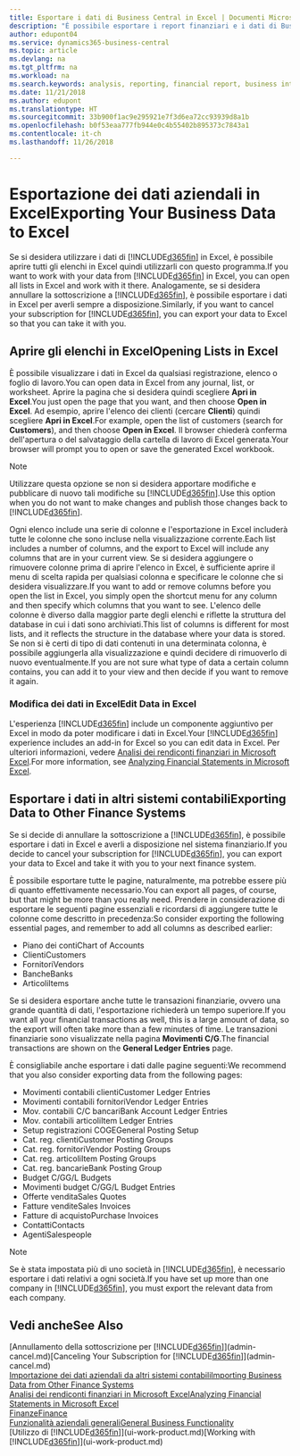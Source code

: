 ```yaml
---
title: Esportare i dati di Business Central in Excel | Documenti Microsoft
description: "È possibile esportare i report finanziari e i dati di Business Intelligence da Business Central in Excel o aprire i dati di Business Central in Excel."
author: edupont04
ms.service: dynamics365-business-central
ms.topic: article
ms.devlang: na
ms.tgt_pltfrm: na
ms.workload: na
ms.search.keywords: analysis, reporting, financial report, business intelligence, BI, Excel
ms.date: 11/21/2018
ms.author: edupont
ms.translationtype: HT
ms.sourcegitcommit: 33b900f1ac9e295921e7f3d6ea72cc93939d8a1b
ms.openlocfilehash: b0f53eaa777fb944e0c4b55402b895373c7843a1
ms.contentlocale: it-ch
ms.lasthandoff: 11/26/2018

---
```

# <a name="exporting-your-business-data-to-excel"></a><span data-ttu-id="9d906-103">Esportazione dei dati aziendali in Excel</span><span class="sxs-lookup"><span data-stu-id="9d906-103">Exporting Your Business Data to Excel</span></span>
<span data-ttu-id="9d906-104">Se si desidera utilizzare i dati di [!INCLUDE[d365fin](includes/d365fin_md.md)] in Excel, è possibile aprire tutti gli elenchi in Excel quindi utilizzarli con questo programma.</span><span class="sxs-lookup"><span data-stu-id="9d906-104">If you want to work with your data from [!INCLUDE[d365fin](includes/d365fin_md.md)] in Excel, you can open all lists in Excel and work with it there.</span></span> <span data-ttu-id="9d906-105">Analogamente, se si desidera annullare la sottoscrizione a [!INCLUDE[d365fin](includes/d365fin_md.md)], è possibile esportare i dati in Excel per averli sempre a disposizione.</span><span class="sxs-lookup"><span data-stu-id="9d906-105">Similarly, if you want to cancel your subscription for [!INCLUDE[d365fin](includes/d365fin_md.md)], you can export your data to Excel so that you can take it with you.</span></span>

## <a name="opening-lists-in-excel"></a><span data-ttu-id="9d906-106">Aprire gli elenchi in Excel</span><span class="sxs-lookup"><span data-stu-id="9d906-106">Opening Lists in Excel</span></span>
<span data-ttu-id="9d906-107">È possibile visualizzare i dati in Excel da qualsiasi registrazione, elenco o foglio di lavoro.</span><span class="sxs-lookup"><span data-stu-id="9d906-107">You can open data in Excel from any journal, list, or worksheet.</span></span> <span data-ttu-id="9d906-108">Aprire la pagina che si desidera quindi scegliere **Apri in Excel**.</span><span class="sxs-lookup"><span data-stu-id="9d906-108">You just open the page that you want, and then choose **Open in Excel**.</span></span> <span data-ttu-id="9d906-109">Ad esempio, aprire l'elenco dei clienti (cercare **Clienti**) quindi scegliere **Apri in Excel**.</span><span class="sxs-lookup"><span data-stu-id="9d906-109">For example, open the list of customers (search for **Customers**), and then choose **Open in Excel**.</span></span> <span data-ttu-id="9d906-110">Il browser chiederà conferma dell'apertura o del salvataggio della cartella di lavoro di Excel generata.</span><span class="sxs-lookup"><span data-stu-id="9d906-110">Your browser will prompt you to open or save the generated Excel workbook.</span></span>  

> [!NOTE]
> <span data-ttu-id="9d906-111">Utilizzare questa opzione se non si desidera apportare modifiche e pubblicare di nuovo tali modifiche su [!INCLUDE[d365fin](includes/d365fin_md.md)].</span><span class="sxs-lookup"><span data-stu-id="9d906-111">Use this option when you do not want to make changes and publish those changes back to [!INCLUDE[d365fin](includes/d365fin_md.md)].</span></span>  

<span data-ttu-id="9d906-112">Ogni elenco include una serie di colonne e l'esportazione in Excel includerà tutte le colonne che sono incluse nella visualizzazione corrente.</span><span class="sxs-lookup"><span data-stu-id="9d906-112">Each list includes a number of columns, and the export to Excel will include any columns that are in your current view.</span></span> <span data-ttu-id="9d906-113">Se si desidera aggiungere o rimuovere colonne prima di aprire l'elenco in Excel, è sufficiente aprire il menu di scelta rapida per qualsiasi colonna e specificare le colonne che si desidera visualizzare.</span><span class="sxs-lookup"><span data-stu-id="9d906-113">If you want to add or remove columns before you open the list in Excel, you simply open the shortcut menu for any column and then specify which columns that you want to see.</span></span> <span data-ttu-id="9d906-114">L'elenco delle colonne è diverso dalla maggior parte degli elenchi e riflette la struttura del database in cui i dati sono archiviati.</span><span class="sxs-lookup"><span data-stu-id="9d906-114">This list of columns is different for most lists, and it reflects the structure in the database where your data is stored.</span></span> <span data-ttu-id="9d906-115">Se non si è certi di tipo di dati contenuti in una determinata colonna, è possibile aggiungerla alla visualizzazione e quindi decidere di rimuoverlo di nuovo eventualmente.</span><span class="sxs-lookup"><span data-stu-id="9d906-115">If you are not sure what type of data a certain column contains, you can add it to your view and then decide if you want to remove it again.</span></span>  

### <a name="edit-data-in-excel"></a><span data-ttu-id="9d906-116">Modifica dei dati in Excel</span><span class="sxs-lookup"><span data-stu-id="9d906-116">Edit Data in Excel</span></span>
<span data-ttu-id="9d906-117">L'esperienza [!INCLUDE[d365fin](includes/d365fin_md.md)] include un componente aggiuntivo per Excel in modo da poter modificare i dati in Excel.</span><span class="sxs-lookup"><span data-stu-id="9d906-117">Your [!INCLUDE[d365fin](includes/d365fin_md.md)] experience includes an add-in for Excel so you can edit data in Excel.</span></span> <span data-ttu-id="9d906-118">Per ulteriori informazioni, vedere [Analisi dei rendiconti finanziari in Microsoft Excel](finance-analyze-excel.md).</span><span class="sxs-lookup"><span data-stu-id="9d906-118">For more information, see [Analyzing Financial Statements in Microsoft Excel](finance-analyze-excel.md).</span></span>  

## <a name="exporting-data-to-other-finance-systems"></a><span data-ttu-id="9d906-119">Esportare i dati in altri sistemi contabili</span><span class="sxs-lookup"><span data-stu-id="9d906-119">Exporting Data to Other Finance Systems</span></span>
<span data-ttu-id="9d906-120">Se si decide di annullare la sottoscrizione a [!INCLUDE[d365fin](includes/d365fin_md.md)], è possibile esportare i dati in Excel e averli a disposizione nel sistema finanziario.</span><span class="sxs-lookup"><span data-stu-id="9d906-120">If you decide to cancel your subscription for [!INCLUDE[d365fin](includes/d365fin_md.md)], you can export your data to Excel and take it with you to your next finance system.</span></span>  

<span data-ttu-id="9d906-121">È possibile esportare tutte le pagine, naturalmente, ma potrebbe essere più di quanto effettivamente necessario.</span><span class="sxs-lookup"><span data-stu-id="9d906-121">You can export all pages, of course, but that might be more than you really need.</span></span> <span data-ttu-id="9d906-122">Prendere in considerazione di esportare le seguenti pagine essenziali e ricordarsi di aggiungere tutte le colonne come descritto in precedenza:</span><span class="sxs-lookup"><span data-stu-id="9d906-122">So consider exporting the following essential pages, and remember to add all columns as described earlier:</span></span>  

* <span data-ttu-id="9d906-123">Piano dei conti</span><span class="sxs-lookup"><span data-stu-id="9d906-123">Chart of Accounts</span></span>  
* <span data-ttu-id="9d906-124">Clienti</span><span class="sxs-lookup"><span data-stu-id="9d906-124">Customers</span></span>  
* <span data-ttu-id="9d906-125">Fornitori</span><span class="sxs-lookup"><span data-stu-id="9d906-125">Vendors</span></span>  
* <span data-ttu-id="9d906-126">Banche</span><span class="sxs-lookup"><span data-stu-id="9d906-126">Banks</span></span>  
* <span data-ttu-id="9d906-127">Articoli</span><span class="sxs-lookup"><span data-stu-id="9d906-127">Items</span></span>  

<span data-ttu-id="9d906-128">Se si desidera esportare anche tutte le transazioni finanziarie, ovvero una grande quantità di dati, l'esportazione richiederà un tempo superiore.</span><span class="sxs-lookup"><span data-stu-id="9d906-128">If you want all your financial transactions as well, this is a large amount of data, so the export will often take more than a few minutes of time.</span></span> <span data-ttu-id="9d906-129">Le transazioni finanziarie sono visualizzate nella pagina **Movimenti C/G**.</span><span class="sxs-lookup"><span data-stu-id="9d906-129">The financial transactions are shown on the **General Ledger Entries** page.</span></span>  

<span data-ttu-id="9d906-130">È consigliabile anche esportare i dati dalle pagine seguenti:</span><span class="sxs-lookup"><span data-stu-id="9d906-130">We recommend that you also consider exporting data from the following pages:</span></span>  

* <span data-ttu-id="9d906-131">Movimenti contabili clienti</span><span class="sxs-lookup"><span data-stu-id="9d906-131">Customer Ledger Entries</span></span>  
* <span data-ttu-id="9d906-132">Movimenti contabili fornitori</span><span class="sxs-lookup"><span data-stu-id="9d906-132">Vendor Ledger Entries</span></span>  
* <span data-ttu-id="9d906-133">Mov. contabili C/C bancari</span><span class="sxs-lookup"><span data-stu-id="9d906-133">Bank Account Ledger Entries</span></span>  
* <span data-ttu-id="9d906-134">Mov. contabili articoli</span><span class="sxs-lookup"><span data-stu-id="9d906-134">Item Ledger Entries</span></span>  
* <span data-ttu-id="9d906-135">Setup registrazioni COGE</span><span class="sxs-lookup"><span data-stu-id="9d906-135">General Posting Setup</span></span>  
* <span data-ttu-id="9d906-136">Cat. reg. clienti</span><span class="sxs-lookup"><span data-stu-id="9d906-136">Customer Posting Groups</span></span>  
* <span data-ttu-id="9d906-137">Cat. reg. fornitori</span><span class="sxs-lookup"><span data-stu-id="9d906-137">Vendor Posting Groups</span></span>  
* <span data-ttu-id="9d906-138">Cat. reg. articoli</span><span class="sxs-lookup"><span data-stu-id="9d906-138">Item Posting Groups</span></span>  
* <span data-ttu-id="9d906-139">Cat. reg. bancarie</span><span class="sxs-lookup"><span data-stu-id="9d906-139">Bank Posting Group</span></span>  
* <span data-ttu-id="9d906-140">Budget C/G</span><span class="sxs-lookup"><span data-stu-id="9d906-140">G/L Budgets</span></span>  
* <span data-ttu-id="9d906-141">Movimenti budget C/G</span><span class="sxs-lookup"><span data-stu-id="9d906-141">G/L Budget Entries</span></span>  
* <span data-ttu-id="9d906-142">Offerte vendita</span><span class="sxs-lookup"><span data-stu-id="9d906-142">Sales Quotes</span></span>  
* <span data-ttu-id="9d906-143">Fatture vendite</span><span class="sxs-lookup"><span data-stu-id="9d906-143">Sales Invoices</span></span>  
* <span data-ttu-id="9d906-144">Fatture di acquisto</span><span class="sxs-lookup"><span data-stu-id="9d906-144">Purchase Invoices</span></span>  
* <span data-ttu-id="9d906-145">Contatti</span><span class="sxs-lookup"><span data-stu-id="9d906-145">Contacts</span></span>  
* <span data-ttu-id="9d906-146">Agenti</span><span class="sxs-lookup"><span data-stu-id="9d906-146">Salespeople</span></span>  

> [!NOTE]  
>   <span data-ttu-id="9d906-147">Se è stata impostata più di uno società in [!INCLUDE[d365fin](includes/d365fin_md.md)], è necessario esportare i dati relativi a ogni società.</span><span class="sxs-lookup"><span data-stu-id="9d906-147">If you have set up more than one company in [!INCLUDE[d365fin](includes/d365fin_md.md)], you must export the relevant data from each company.</span></span>

## <a name="see-also"></a><span data-ttu-id="9d906-148">Vedi anche</span><span class="sxs-lookup"><span data-stu-id="9d906-148">See Also</span></span>
<span data-ttu-id="9d906-149">[Annullamento della sottoscrizione per [!INCLUDE[d365fin](includes/d365fin_md.md)]](admin-cancel.md)</span><span class="sxs-lookup"><span data-stu-id="9d906-149">[Canceling Your Subscription for [!INCLUDE[d365fin](includes/d365fin_md.md)]](admin-cancel.md)</span></span>  
[<span data-ttu-id="9d906-150">Importazione dei dati aziendali da altri sistemi contabili</span><span class="sxs-lookup"><span data-stu-id="9d906-150">Importing Business Data from Other Finance Systems</span></span>](across-import-data-configuration-packages.md)  
[<span data-ttu-id="9d906-151">Analisi dei rendiconti finanziari in Microsoft Excel</span><span class="sxs-lookup"><span data-stu-id="9d906-151">Analyzing Financial Statements in Microsoft Excel</span></span>](finance-analyze-excel.md)  
[<span data-ttu-id="9d906-152">Finanze</span><span class="sxs-lookup"><span data-stu-id="9d906-152">Finance</span></span>](finance.md)  
[<span data-ttu-id="9d906-153">Funzionalità aziendali generali</span><span class="sxs-lookup"><span data-stu-id="9d906-153">General Business Functionality</span></span>](ui-across-business-areas.md)  
<span data-ttu-id="9d906-154">[Utilizzo di [!INCLUDE[d365fin](includes/d365fin_md.md)]](ui-work-product.md)</span><span class="sxs-lookup"><span data-stu-id="9d906-154">[Working with [!INCLUDE[d365fin](includes/d365fin_md.md)]](ui-work-product.md)</span></span>  

